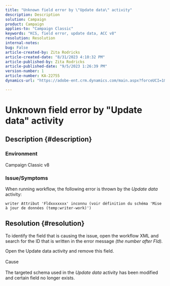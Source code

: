 ```yaml
---
title: "Unknown field error by \"Update data\" activity"
description: Description
solution: Campaign
product: Campaign
applies-to: "Campaign Classic"
keywords: "KCS, field error, update data, ACC v8"
resolution: Resolution
internal-notes: 
bug: False
article-created-by: Zita Rodricks
article-created-date: "8/31/2023 4:10:32 PM"
article-published-by: Zita Rodricks
article-published-date: "9/5/2023 1:26:39 PM"
version-number: 1
article-number: KA-22755
dynamics-url: "https://adobe-ent.crm.dynamics.com/main.aspx?forceUCI=1&pagetype=entityrecord&etn=knowledgearticle&id=ce93f6e4-1848-ee11-be6d-6045bd0061cb"

---
```

# Unknown field error by "Update data" activity

## Description {#description}


### Environment

Campaign Classic v8

### Issue/Symptoms

When running workflow, the following error is thrown by the *Update data* activity:

`writer Attribut 'Fldxxxxxxx' inconnu (voir définition du schéma 'Mise à jour de données (temp:writer-work)')`


## Resolution {#resolution}


To identify the field that is causing the issue, open the workflow XML and search for the ID that is written in the error message *(the number after FId).*

Open the Update data activity and remove this field.
<br><br>Cause<br><br>
The targeted schema used in the *Update data* activity has been modified and certain field no longer exists.
